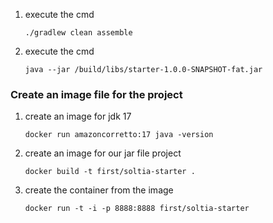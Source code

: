 1. execute the cmd
    ```shell
   ./gradlew clean assemble
   ```

2. execute the cmd
    ```shell
   java --jar /build/libs/starter-1.0.0-SNAPSHOT-fat.jar
   ```

### Create an image file for the project

1. create an image for jdk 17
    ```shell
   docker run amazoncorretto:17 java -version
   ```

2. create an image for our jar file project
    ```shell
   docker build -t first/soltia-starter .
   ```

3. create the container from the image
    ```shell
   docker run -t -i -p 8888:8888 first/soltia-starter
   ```
